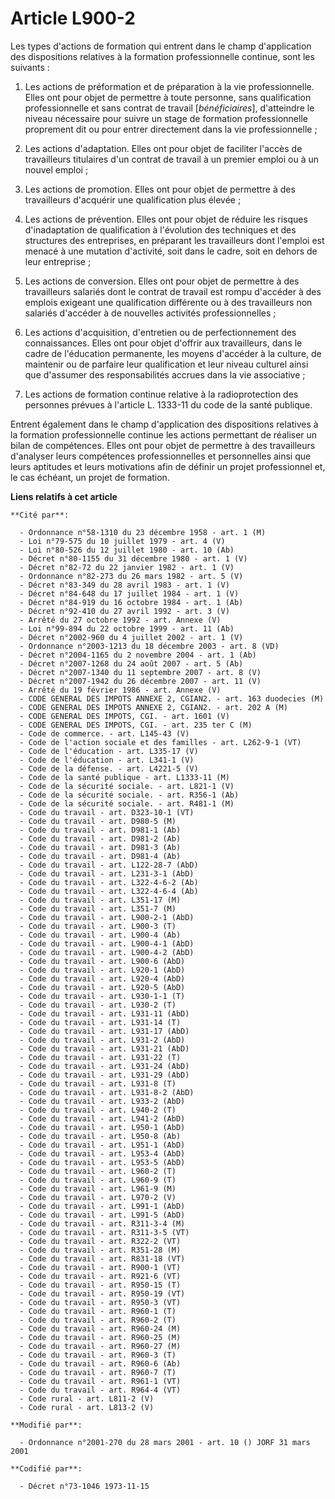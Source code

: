 # Article L900-2

Les types d'actions de formation qui entrent dans le champ d'application des dispositions relatives à la formation
professionnelle continue, sont les suivants :

1. Les actions de préformation et de préparation à la vie professionnelle. Elles ont pour objet de permettre à toute
personne, sans qualification professionnelle et sans contrat de travail [*bénéficiaires*], d'atteindre le niveau nécessaire
pour suivre un stage de formation professionnelle proprement dit ou pour entrer directement dans la vie professionnelle ;

2. Les actions d'adaptation. Elles ont pour objet de faciliter l'accès de travailleurs titulaires d'un contrat de travail à
un premier emploi ou à un nouvel emploi ;

3. Les actions de promotion. Elles ont pour objet de permettre à des travailleurs d'acquérir une qualification plus élevée ;

4. Les actions de prévention. Elles ont pour objet de réduire les risques d'inadaptation de qualification à l'évolution des
techniques et des structures des entreprises, en préparant les travailleurs dont l'emploi est menacé à une mutation
d'activité, soit dans le cadre, soit en dehors de leur entreprise ;

5. Les actions de conversion. Elles ont pour objet de permettre à des travailleurs salariés dont le contrat de travail est
rompu d'accéder à des emplois exigeant une qualification différente ou à des travailleurs non salariés d'accéder à de
nouvelles activités professionnelles ;

6. Les actions d'acquisition, d'entretien ou de perfectionnement des connaissances. Elles ont pour objet d'offrir aux
travailleurs, dans le cadre de l'éducation permanente, les moyens d'accéder à la culture, de maintenir ou de parfaire leur
qualification et leur niveau culturel ainsi que d'assumer des responsabilités accrues dans la vie associative ;

7. Les actions de formation continue relative à la radioprotection des personnes prévues à l'article L. 1333-11 du code de la
santé publique.

Entrent également dans le champ d'application des dispositions relatives à la formation professionnelle continue les actions
permettant de réaliser un bilan de compétences. Elles ont pour objet de permettre à des travailleurs d'analyser leurs
compétences professionnelles et personnelles ainsi que leurs aptitudes et leurs motivations afin de définir un projet
professionnel et, le cas échéant, un projet de formation.

**Liens relatifs à cet article**

	**Cité par**:

	  - Ordonnance n°58-1310 du 23 décembre 1958 - art. 1 (M)
	  - Loi n°79-575 du 10 juillet 1979 - art. 4 (V)
	  - Loi n°80-526 du 12 juillet 1980 - art. 10 (Ab)
	  - Décret n°80-1155 du 31 décembre 1980 - art. 1 (V)
	  - Décret n°82-72 du 22 janvier 1982 - art. 1 (V)
	  - Ordonnance n°82-273 du 26 mars 1982 - art. 5 (V)
	  - Décret n°83-349 du 28 avril 1983 - art. 1 (V)
	  - Décret n°84-648 du 17 juillet 1984 - art. 1 (V)
	  - Décret n°84-919 du 16 octobre 1984 - art. 1 (Ab)
	  - Décret n°92-410 du 27 avril 1992 - art. 3 (V)
	  - Arrêté du 27 octobre 1992 - art. Annexe (V)
	  - Loi n°99-894 du 22 octobre 1999 - art. 11 (Ab)
	  - Décret n°2002-960 du 4 juillet 2002 - art. 1 (V)
	  - Ordonnance n°2003-1213 du 18 décembre 2003 - art. 8 (VD)
	  - Décret n°2004-1165 du 2 novembre 2004 - art. 1 (Ab)
	  - Décret n°2007-1268 du 24 août 2007 - art. 5 (Ab)
	  - Décret n°2007-1340 du 11 septembre 2007 - art. 8 (V)
	  - Décret n°2007-1942 du 26 décembre 2007 - art. 11 (V)
	  - Arrêté du 19 février 1986 - art. Annexe (V)
	  - CODE GENERAL DES IMPOTS ANNEXE 2, CGIAN2. - art. 163 duodecies (M)
	  - CODE GENERAL DES IMPOTS ANNEXE 2, CGIAN2. - art. 202 A (M)
	  - CODE GENERAL DES IMPOTS, CGI. - art. 1601 (V)
	  - CODE GENERAL DES IMPOTS, CGI. - art. 235 ter C (M)
	  - Code de commerce. - art. L145-43 (V)
	  - Code de l'action sociale et des familles - art. L262-9-1 (VT)
	  - Code de l'éducation - art. L335-17 (V)
	  - Code de l'éducation - art. L341-1 (V)
	  - Code de la défense. - art. L4221-5 (V)
	  - Code de la santé publique - art. L1333-11 (M)
	  - Code de la sécurité sociale. - art. L821-1 (V)
	  - Code de la sécurité sociale. - art. R356-1 (Ab)
	  - Code de la sécurité sociale. - art. R481-1 (M)
	  - Code du travail - art. D323-10-1 (VT)
	  - Code du travail - art. D980-5 (M)
	  - Code du travail - art. D981-1 (Ab)
	  - Code du travail - art. D981-2 (Ab)
	  - Code du travail - art. D981-3 (Ab)
	  - Code du travail - art. D981-4 (Ab)
	  - Code du travail - art. L122-28-7 (AbD)
	  - Code du travail - art. L231-3-1 (AbD)
	  - Code du travail - art. L322-4-6-2 (Ab)
	  - Code du travail - art. L322-4-6-4 (Ab)
	  - Code du travail - art. L351-17 (M)
	  - Code du travail - art. L351-7 (M)
	  - Code du travail - art. L900-2-1 (AbD)
	  - Code du travail - art. L900-3 (T)
	  - Code du travail - art. L900-4 (Ab)
	  - Code du travail - art. L900-4-1 (AbD)
	  - Code du travail - art. L900-4-2 (AbD)
	  - Code du travail - art. L900-6 (AbD)
	  - Code du travail - art. L920-1 (AbD)
	  - Code du travail - art. L920-4 (AbD)
	  - Code du travail - art. L920-5 (AbD)
	  - Code du travail - art. L930-1-1 (T)
	  - Code du travail - art. L930-2 (T)
	  - Code du travail - art. L931-11 (AbD)
	  - Code du travail - art. L931-14 (T)
	  - Code du travail - art. L931-17 (AbD)
	  - Code du travail - art. L931-2 (AbD)
	  - Code du travail - art. L931-21 (AbD)
	  - Code du travail - art. L931-22 (T)
	  - Code du travail - art. L931-24 (AbD)
	  - Code du travail - art. L931-29 (AbD)
	  - Code du travail - art. L931-8 (T)
	  - Code du travail - art. L931-8-2 (AbD)
	  - Code du travail - art. L933-2 (AbD)
	  - Code du travail - art. L940-2 (T)
	  - Code du travail - art. L941-2 (AbD)
	  - Code du travail - art. L950-1 (AbD)
	  - Code du travail - art. L950-8 (Ab)
	  - Code du travail - art. L951-1 (AbD)
	  - Code du travail - art. L953-4 (AbD)
	  - Code du travail - art. L953-5 (AbD)
	  - Code du travail - art. L960-2 (T)
	  - Code du travail - art. L960-9 (T)
	  - Code du travail - art. L961-9 (M)
	  - Code du travail - art. L970-2 (V)
	  - Code du travail - art. L991-1 (AbD)
	  - Code du travail - art. L991-5 (AbD)
	  - Code du travail - art. R311-3-4 (M)
	  - Code du travail - art. R311-3-5 (VT)
	  - Code du travail - art. R322-2 (VT)
	  - Code du travail - art. R351-28 (M)
	  - Code du travail - art. R831-18 (VT)
	  - Code du travail - art. R900-1 (VT)
	  - Code du travail - art. R921-6 (VT)
	  - Code du travail - art. R950-15 (T)
	  - Code du travail - art. R950-19 (VT)
	  - Code du travail - art. R950-3 (VT)
	  - Code du travail - art. R960-1 (T)
	  - Code du travail - art. R960-2 (T)
	  - Code du travail - art. R960-24 (M)
	  - Code du travail - art. R960-25 (M)
	  - Code du travail - art. R960-27 (M)
	  - Code du travail - art. R960-3 (T)
	  - Code du travail - art. R960-6 (Ab)
	  - Code du travail - art. R960-7 (T)
	  - Code du travail - art. R961-1 (VT)
	  - Code du travail - art. R964-4 (VT)
	  - Code rural - art. L811-2 (V)
	  - Code rural - art. L813-2 (V)

	**Modifié par**:

	  - Ordonnance n°2001-270 du 28 mars 2001 - art. 10 () JORF 31 mars 2001

	**Codifié par**:

	  - Décret n°73-1046 1973-11-15
